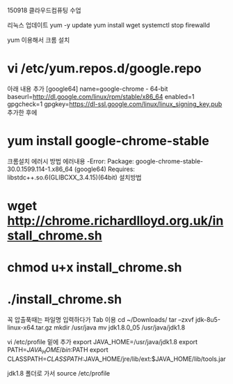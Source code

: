 150918 클라우드컴퓨팅 수업

리눅스 업데이트
yum -y update
yum install wget
systemctl stop firewalld

yum 이용해서 크롬 설치
# vi /etc/yum.repos.d/google.repo
아래 내용 추가
[google64]
name=google-chrome - 64-bit
baseurl=http://dl.google.com/linux/rpm/stable/x86_64
enabled=1
gpgcheck=1
gpgkey=https://dl-ssl.google.com/linux/linux_signing_key.pub
추가한 후에
# yum install google-chrome-stable

크롬설치 에러시 방법
에러내용
-Error: Package: google-chrome-stable-30.0.1599.114-1.x86_64 (google64)
       Requires: libstdc++.so.6(GLIBCXX_3.4.15)(64bit)
설치방법
# wget http://chrome.richardlloyd.org.uk/install_chrome.sh
# chmod u+x install_chrome.sh
# ./install_chrome.sh

꼭 압출푹때는 파일명 입력하다가 Tab 이용
 cd ~/Downloads/
 tar –zxvf jdk-8u5-linux-x64.tar.gz
 mkdir /usr/java
 mv jdk1.8.0_05 /usr/java/jdk1.8

 vi /etc/profile
 밑에 추가
 export JAVA_HOME=/usr/java/jdk1.8
 export PATH=$JAVA_HOME/bin:$PATH
 export CLASSPATH=$CLASSPATH:$JAVA_HOME/jre/lib/ext:$JAVA_HOME/lib/tools.jar

jdk1.8 폴더로 가서 
 source /etc/profile
 

